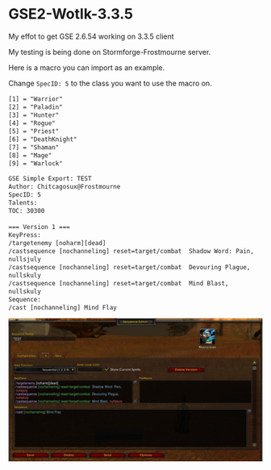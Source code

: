 # GSE2-Wotlk-3.3.5

My effot to get GSE 2.6.54 working on 3.3.5 client

My testing is being done on Stormforge-Frostmourne server.

Here is a macro you can import as an example.


Change `SpecID: 5` to the class you want to use the macro on.

```
[1] = "Warrior"
[2] = "Paladin"
[3] = "Hunter"
[4] = "Rogue"
[5] = "Priest"
[6] = "DeathKnight"
[7] = "Shaman"
[8] = "Mage"
[9] = "Warlock"
```
  ```
GSE Simple Export: TEST
Author: Chitcagosux@Frostmourne
SpecID: 5
Talents: 
TOC: 30300

=== Version 1 ===
KeyPress:
 /targetenemy [noharm][dead]
 /castsequence [nochanneling] reset=target/combat  Shadow Word: Pain, nullsjuly
 /castsequence [nochanneling] reset=target/combat  Devouring Plague, nullskuly
 /castsequence [nochanneling] reset=target/combat  Mind Blast, nullskuly
Sequence:
 /cast [nochanneling] Mind Flay
```

![image](GSE2-WOTLK.jpg)